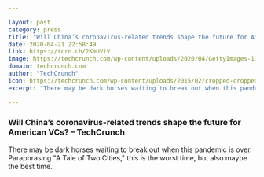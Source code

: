 ```yaml
---

layout: post
category: press
title: "Will China’s coronavirus-related trends shape the future for American VCs?"
date: 2020-04-21 22:58:49
link: https://tcrn.ch/2KmUViV
image: https://techcrunch.com/wp-content/uploads/2020/04/GettyImages-1197638037.jpg?w=600
domain: techcrunch.com
author: "TechCrunch"
icon: https://techcrunch.com/wp-content/uploads/2015/02/cropped-cropped-favicon-gradient.png?w=180
excerpt: "There may be dark horses waiting to break out when this pandemic is over. Paraphrasing \"A Tale of Two Cities,\" this is the worst time, but also maybe the best time."

---
```


### Will China’s coronavirus-related trends shape the future for American VCs? – TechCrunch

There may be dark horses waiting to break out when this pandemic is over. Paraphrasing "A Tale of Two Cities," this is the worst time, but also maybe the best time.